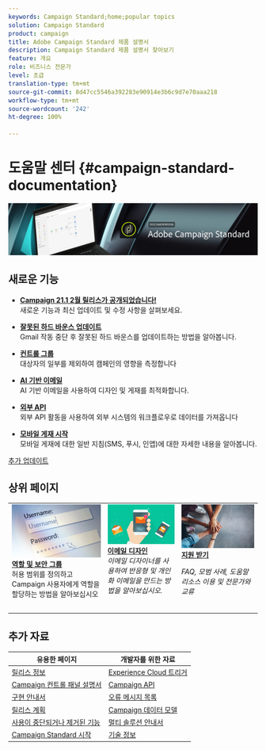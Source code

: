 ```yaml
---
keywords: Campaign Standard;home;popular topics
solution: Campaign Standard
product: campaign
title: Adobe Campaign Standard 제품 설명서
description: Campaign Standard 제품 설명서 찾아보기
feature: 개요
role: 비즈니스 전문가
level: 초급
translation-type: tm+mt
source-git-commit: 8d47cc5546a392283e90914e3b6c9d7e70aaa218
workflow-type: tm+mt
source-wordcount: '242'
ht-degree: 100%

---
```



# 도움말 센터 {#campaign-standard-documentation}

![](start/using/assets/do-not-localize/banner_acs_doc.jpg)

## 새로운 기능

* **[Campaign 21.1 2월 릴리스가 공개되었습니다!](rn/using/release-notes.md)**<br/> 새로운 기능과 최신 업데이트 및 수정 사항을 살펴보세요.

* **[잘못된 하드 바운스 업데이트](https://helpx.adobe.com/campaign/kb/update-bounce-qualification.html)**<br/> Gmail 작동 중단 후 잘못된 하드 바운스를 업데이트하는 방법을 알아봅니다.

* **[컨트롤 그룹](sending/using/control-group.md)**<br/> 대상자의 일부를 제외하여 캠페인의 영향을 측정합니다

* **[AI 기반 이메일](sending/using/predictive.md)**<br/> AI 기반 이메일을 사용하여 디자인 및 게재를 최적화합니다.

* **[외부 API](automating/using/external-api.md)**<br/> 외부 API 활동을 사용하여 외부 시스템의 워크플로우로 데이터를 가져옵니다

* **[모바일 게재 시작](https://helpx.adobe.com/kr/campaign/kb/acs-mobile.html)**<br/> 모바일 게재에 대한 일반 지침(SMS, 푸시, 인앱)에 대한 자세한 내용을 알아봅니다.

[추가 업데이트](rn/using/documentation-updates.md)

## 상위 페이지

<table style="table-layout:fixed">
<tr>
  <td valign="top">
    <a href="administration/using/about-access-management.md">
      <img alt="역할" src="start/using/assets/roles.png"/>
    </a>
    <div>
    <a href="administration/using/about-access-management.md"><strong>역할 및 보안 그룹</strong></a>
    </div>
    <em></em>허용 범위를 정의하고 Campaign 사용자에게 역할을 할당하는 방법을 알아보십시오
    <br>
  </td>
  <td valign="top">
    <a href="designing/using/designing-content-in-adobe-campaign.md">
      <img alt="디자이너" src="start/using/assets/design.png" />
    </a>
    <div>
    <a href="designing/using/designing-content-in-adobe-campaign.md"><strong>이메일 디자인</strong></a>
    </div>
    <em>이메일 디자이너를 사용하여 반응형 및 개인화 이메일을 만드는 방법을 알아보십시오.</em>    <br>
  </td>
  <td valign="top">
       <img alt="지원" src="start/using/assets/do-not-localize/help.jpeg" />
    <div><a href="https://helpx.adobe.com/kr/campaign/kb/ac-support.html">
    <strong>지원 받기</strong></a>
    </div>
    <p><em>FAQ, 모범 사례, 도움말 리소스 이용 및 전문가와 교류</em></p>
    <br>
  </td>
</tr>
</table>

## 추가 자료

| 유용한 페이지 | 개발자를 위한 자료 |
|---|---|
| [릴리스 정보](rn/using/release-notes.md) | [Experience Cloud 트리거](integrating/using/about-adobe-experience-cloud-triggers.md) |
| [Campaign 컨트롤 패널 설명서](https://docs.adobe.com/content/help/ko-KR/control-panel/using/control-panel-home.html) | [Campaign API](api/using/get-started-apis.md) |
| [구현 안내서](https://helpx.adobe.com/kr/campaign/kb/campaign-standard-implementation-guide.html) | [오류 메시지 목록](https://docs.adobe.com/content/help/en/campaign-classic/technicalresources/error_messages/error_codes.html) |
| [릴리스 계획](rn/using/release-planning.md) | [Campaign 데이터 모델](developing/using/datamodel-introduction.md) |
| [사용이 중단되거나 제거된 기능](rn/using/deprecated-features.md) | [멀티 솔루션 안내서](integrating/using/get-started-campaign-integrations.md) |
| [Campaign Standard 시작](start/using/about-campaign-standard.md) | [기술 정보](https://helpx.adobe.com/kr/campaign/kb/acs-article-list.html) |
